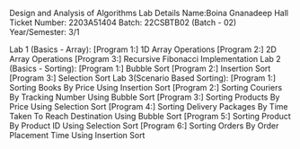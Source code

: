Design and Analysis of Algorithms Lab
Details
Name:Boina Gnanadeep
Hall Ticket Number: 2203A51404
Batch: 22CSBTB02 (Batch - 02)
Year/Semester: 3/1

Lab 1 (Basics - Array):
[Program 1:] 1D Array Operations
[Program 2:] 2D Array Operations
[Program 3:] Recursive Fibonacci Implementation
Lab 2 (Basics - Sorting):
[Program 1:] Bubble Sort
[Program 2:] Insertion Sort
[Program 3:] Selection Sort
Lab 3(Scenario Based Sorting):
[Program 1:] Sorting Books By Price Using Insertion Sort
[Program 2:] Sorting Couriers By Tracking Number Using Bubble Sort
[Program 3:] Sorting Products By Price Using Selection Sort
[Program 4:] Sorting Delivery Packages By Time Taken To Reach Destination Using Bubble Sort
[Program 5:] Sorting Product By Product ID Using Selection Sort
[Program 6:] Sorting Orders By Order Placement Time Using Insertion Sort
